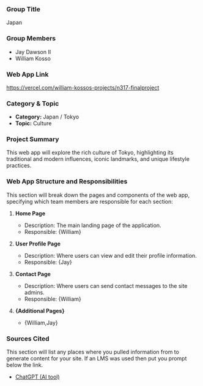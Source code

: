 ### Group Title

Japan

### Group Members

- Jay Dawson II
- William Kosso

### Web App Link

https://vercel.com/william-kossos-projects/n317-finalproject

### Category & Topic

- **Category:** Japan / Tokyo
- **Topic:** Culture

### Project Summary

This web app will explore the rich culture of Tokyo, highlighting its traditional and modern influences, iconic landmarks, and unique lifestyle practices.

### Web App Structure and Responsibilities

This section will break down the pages and components of the web app, specifying which team members are responsible for each section:

1. **Home Page**

   - Description: The main landing page of the application.
   - Responsible: {William}

2. **User Profile Page**

   - Description: Where users can view and edit their profile information.
   - Responsible: {Jay}

3. **Contact Page**

   - Description: Where users can send contact messages to the site admins.
   - Responsible: {William}

4. **{Additional Pages}**
   - {William,Jay}

### Sources Cited

This section will list any places where you pulled information from to generate content for your site. If an LMS was used then put you prompt below the link.

- [ChatGPT (AI tool)](https://chatgpt.com/)
